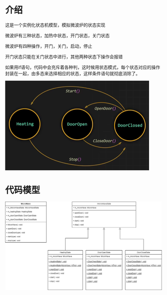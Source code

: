 # 介绍
这是一个实例化状态机模型，模拟微波炉的状态实现

微波炉有三种状态，加热中状态，开门状态，关门状态

微波炉有四种操作，开门，关门，启动，停止

开门状态只能在关门状态中进行，其他两种状态下操作会报错

如果用if语句，代码中会充斥着各种判，这时候用状态模式，每个状态对应的操作封装在一起，由多态来选择相应的状态，这样条件语句就彻底消除了。

![](./images/Snipaste_1.png)

# 代码模型

![](./images/structure.png)






